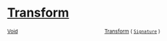 # [Transform](./AddConst-100663605.md)



<sub>[Void](https://docs.microsoft.com/en-us/dotnet/api/System.Void)</sub><img width=200/><sub>[Transform](./AddConst-100663605.md) ( [`Signature`](./../../Signature.md) )</sub><br>


